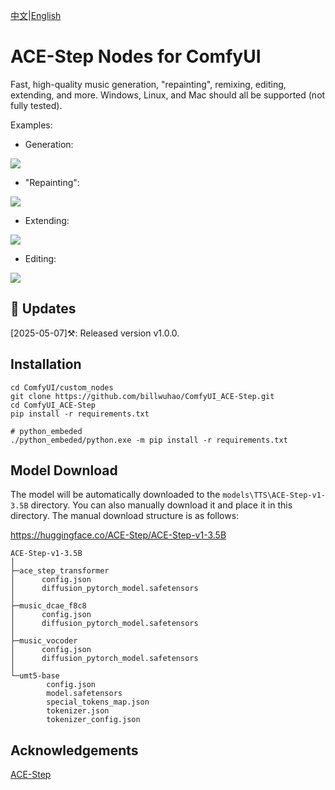 [中文](README-CN.md)|[English](README.md)

# ACE-Step Nodes for ComfyUI

Fast, high-quality music generation, "repainting", remixing, editing, extending, and more.  Windows, Linux, and Mac should all be supported (not fully tested).

Examples:

- Generation:

![](https://github.com/billwuhao/ComfyUI_ACE-Step/blob/main/images/2025-05-07_19-53-51.png)

- "Repainting":

![](https://github.com/billwuhao/ComfyUI_ACE-Step/blob/main/images/2025-05-07_19-59-22.png)

- Extending:

![](https://github.com/billwuhao/ComfyUI_ACE-Step/blob/main/images/2025-05-07_20-04-02.png)

- Editing:

![](https://github.com/billwuhao/ComfyUI_ACE-Step/blob/main/images/2025-05-07_20-09-52.png)

## 📣 Updates

[2025-05-07]⚒️: Released version v1.0.0.

## Installation

```
cd ComfyUI/custom_nodes
git clone https://github.com/billwuhao/ComfyUI_ACE-Step.git
cd ComfyUI_ACE-Step
pip install -r requirements.txt

# python_embeded
./python_embeded/python.exe -m pip install -r requirements.txt
```

## Model Download

The model will be automatically downloaded to the `models\TTS\ACE-Step-v1-3.5B` directory. You can also manually download it and place it in this directory. The manual download structure is as follows:

https://huggingface.co/ACE-Step/ACE-Step-v1-3.5B

```
ACE-Step-v1-3.5B
│
├─ace_step_transformer
│      config.json
│      diffusion_pytorch_model.safetensors
│
├─music_dcae_f8c8
│      config.json
│      diffusion_pytorch_model.safetensors
│
├─music_vocoder
│      config.json
│      diffusion_pytorch_model.safetensors
│
└─umt5-base
        config.json
        model.safetensors
        special_tokens_map.json
        tokenizer.json
        tokenizer_config.json
```

## Acknowledgements

[ACE-Step](https://github.com/ace-step/ACE-Step)
